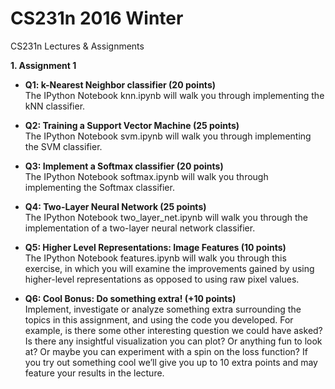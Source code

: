 # CS231n 2016 Winter
CS231n Lectures &amp; Assignments

**1. Assignment 1**
 * **Q1: k-Nearest Neighbor classifier (20 points)**  
 The IPython Notebook knn.ipynb will walk you through implementing the kNN classifier.
 
 * **Q2: Training a Support Vector Machine (25 points)**  
 The IPython Notebook svm.ipynb will walk you through implementing the SVM classifier.
 
 * **Q3: Implement a Softmax classifier (20 points)**  
 The IPython Notebook softmax.ipynb will walk you through implementing the Softmax classifier.
 
 * **Q4: Two-Layer Neural Network (25 points)**  
 The IPython Notebook two_layer_net.ipynb will walk you through the implementation of a two-layer neural network classifier.
 
 * **Q5: Higher Level Representations: Image Features (10 points)**  
 The IPython Notebook features.ipynb will walk you through this exercise, in which you will examine the improvements gained by using higher-level representations as opposed to using raw pixel values.
 
 * **Q6: Cool Bonus: Do something extra! (+10 points)**  
 Implement, investigate or analyze something extra surrounding the topics in this assignment, and using the code you developed. For example, is there some other interesting question we could have asked? Is there any insightful visualization you can plot? Or anything fun to look at? Or maybe you can experiment with a spin on the loss function? If you try out something cool we’ll give you up to 10 extra points and may feature your results in the lecture.
